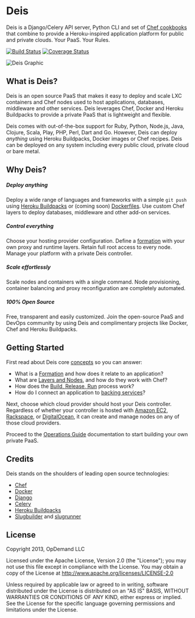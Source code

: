 # Deis

Deis is a Django/Celery API server, Python CLI and set of [Chef cookbooks](https://github.com/opdemand/deis-cookbook) that combine to provide a Heroku-inspired application platform for public and private clouds.  Your PaaS. Your Rules.

[![Build Status](https://travis-ci.org/opdemand/deis.png?branch=master)](https://travis-ci.org/opdemand/deis)
[![Coverage Status](https://coveralls.io/repos/opdemand/deis/badge.png?branch=master)](https://coveralls.io/r/opdemand/deis?branch=master)

![Deis Graphic](https://s3-us-west-2.amazonaws.com/deis-images/deis-graphic.png)

## What is Deis?

Deis is an open source PaaS that makes it easy to deploy and scale LXC containers and Chef nodes used to host applications, databases, middleware and other services. Deis leverages Chef, Docker and Heroku Buildpacks to provide a private PaaS that is lightweight and flexible.

Deis comes with out-of-the-box support for Ruby, Python, Node.js, Java, Clojure, Scala, Play, PHP, Perl, Dart and Go. However, Deis can deploy *anything* using Heroku Buildpacks, Docker images or Chef recipes.  Deis can be deployed on any system including every public cloud, private cloud or bare metal.

## Why Deis?

##### Deploy anything

Deploy a wide range of languages and frameworks with a simple `git push` using [Heroku Buildpacks](https://devcenter.heroku.com/articles/buildpacks) or (coming soon) [Dockerfiles](http://docs.docker.io/en/latest/use/builder/). Use custom Chef layers to deploy databases, middleware and other add-on services.

##### Control everything

Choose your hosting provider configuration. Define a [formation](http://docs.deis.io/en/latest/gettingstarted/concepts) with your own proxy and runtime layers. Retain full root access to every node. Manage your platform with a private Deis controller.

##### Scale effortlessly

Scale nodes and containers with a single command.  Node provisioning, container balancing and proxy reconfiguration are completely automated.

##### 100% Open Source

Free, transparent and easily customized. Join the open-source PaaS and DevOps community by using Deis and complimentary projects like Docker, Chef and Heroku Buildpacks.

## Getting Started

First read about Deis core [concepts](http://docs.deis.io/en/latest/gettingstarted/concepts/) so you can answer:

 * What is a [Formation](http://docs.deis.io/en/latest/gettingstarted/concepts/#formations) and how does it relate to an application?
 * What are [Layers and Nodes](http://docs.deis.io/en/latest/gettingstarted/concepts/#layers), and how do they work with Chef?
 * How does the [Build, Release, Run](http://docs.deis.io/en/latest/gettingstarted/concepts/#build-release-run) process work?
 * How do I connect an application to [backing services](http://docs.deis.io/en/latest/gettingstarted/concepts/#backing-services)?

Next, choose which cloud provider should host your Deis controller.
Regardless of whether your controller is hosted with
[Amazon EC2](http://docs.deis.io/en/latest/installation/ec2/),
[Rackspace](http://docs.deis.io/en/latest/installation/rackspace/), or
[DigitalOcean](http://docs.deis.io/en/latest/installation/digitalocean/),
it can create and manage nodes on any of those cloud providers.

Proceed to the [Operations Guide](http://docs.deis.io/en/latest/operations/)
documentation to start building your own private PaaS.

## Credits

Deis stands on the shoulders of leading open source technologies:

  * [Chef](http://www.opscode.com/)
  * [Docker](http://www.docker.io/)
  * [Django](https://www.djangoproject.com/)
  * [Celery](http://www.celeryproject.org/)
  * [Heroku Buildpacks](https://devcenter.heroku.com/articles/buildpacks)
  * [Slugbuilder](https://github.com/flynn/slugbuilder) and [slugrunner](https://github.com/flynn/slugrunner)

## License

Copyright 2013, OpDemand LLC

Licensed under the Apache License, Version 2.0 (the "License"); you may not use this file except in compliance with the License. You may obtain a copy of the License at <http://www.apache.org/licenses/LICENSE-2.0>

Unless required by applicable law or agreed to in writing, software distributed under the License is distributed on an "AS IS" BASIS, WITHOUT WARRANTIES OR CONDITIONS OF ANY KIND, either express or implied. See the License for the specific language governing permissions and limitations under the License.

